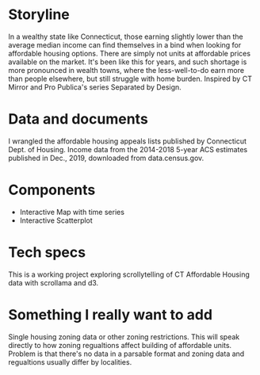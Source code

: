 # Storyline
In a wealthy state like Connecticut, those earning slightly lower than the average median income can find themselves in a bind when looking for affordable housing options.
There are simply not units at affordable prices available on the market. It's been like this for years, and such shortage is more pronounced in wealth towns, where the less-well-to-do earn more than people elsewhere, but still struggle with home burden.
Inspired by CT Mirror and Pro Publica's series Separated by Design.

# Data and documents
I wrangled the affordable housing appeals lists published by Connecticut Dept. of Housing.
Income data from the 2014-2018 5-year ACS estimates published in Dec., 2019, downloaded from data.census.gov.

# Components
- Interactive Map with time series
- Interactive Scatterplot

# Tech specs
This is a working project exploring scrollytelling of CT Affordable Housing data with scrollama and d3. 

# Something I really want to add
Single housing zoning data or other zoning restrictions. This will speak directly to how zoning regualtions affect building of affordable units.
Problem is that there's no data in a parsable format and zoning data and regualtions usually differ by localities.




